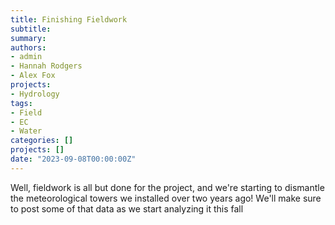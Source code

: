 ```yaml
---
title: Finishing Fieldwork
subtitle: 
summary: 
authors:
- admin
- Hannah Rodgers
- Alex Fox
projects: 
- Hydrology
tags:
- Field
- EC
- Water
categories: []
projects: []
date: "2023-09-08T00:00:00Z"
---
```

Well, fieldwork is all but done for the project, and we're starting to dismantle the meteorological towers we installed over two years ago! We'll make sure to post some of that data as we start analyzing it this fall